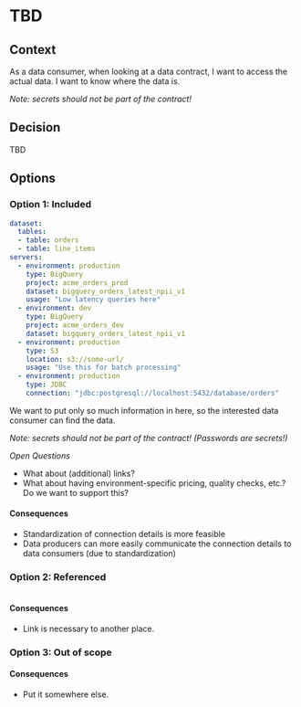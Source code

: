 # TBD

## Context

As a data consumer, when looking at a data contract, I want to access the actual data. I want to know where the data is.

*Note: secrets should not be part of the contract!*

## Decision

TBD

## Options

### Option 1: Included

```yaml
dataset:
  tables:
  - table: orders
  - table: line_items
servers:
  - environment: production
    type: BigQuery
    project: acme_orders_prod
    dataset: bigquery_orders_latest_npii_v1
    usage: "Low latency queries here"
  - environment: dev
    type: BigQuery
    project: acme_orders_dev
    dataset: bigquery_orders_latest_npii_v1
  - environment: production
    type: S3
    location: s3://some-url/
    usage: "Use this for batch processing"
  - environment: production
    type: JDBC
    connection: "jdbc:postgresql://localhost:5432/database/orders"
```

We want to put only so much information in here, so the interested data consumer can find the data.

*Note: secrets should not be part of the contract! (Passwords are secrets!)*

*Open Questions*

- What about (additional) links?
- What about having environment-specific pricing, quality checks, etc.? Do we want to support this?

#### Consequences
- Standardization of connection details is more feasible
- Data producers can more easily communicate the connection details to data consumers (due to standardization)



### Option 2: Referenced

```yaml

```

#### Consequences
- Link is necessary to another place.


### Option 3: Out of scope

#### Consequences
- Put it somewhere else.

